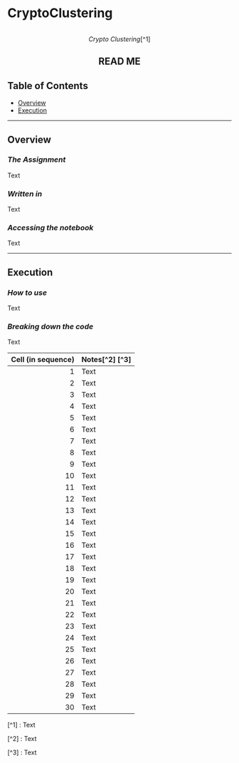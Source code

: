 # CryptoClustering

<div align='center'>
    <img />

*Crypto Clustering*[^1]

## READ ME
</div>

## Table of Contents

* [Overview](#Overview)
* [Execution](#Execution)

---

## Overview

### *The Assignment*

Text

### *Written in*

Text

### *Accessing the notebook*

Text

---

## Execution

### *How to use*

Text

### *Breaking down the code*

Text

| Cell (in sequence) | Notes[^2] [^3] |
| ---: | :--- |
| 1 | Text |
| 2 | Text |
| 3 | Text |
| 4 | Text |
| 5 | Text |
| 6 | Text |
| 7 | Text |
| 8 | Text |
| 9 | Text |
| 10 | Text |
| 11 | Text |
| 12 | Text |
| 13 | Text |
| 14 | Text |
| 15 | Text |
| 16 | Text |
| 17 | Text |
| 18 | Text |
| 19 | Text |
| 20 | Text |
| 21 | Text |
| 22 | Text |
| 23 | Text |
| 24 | Text |
| 25 | Text |
| 26 | Text |
| 27 | Text |
| 28 | Text |
| 29 | Text |
| 30 | Text |

[^1] : Text

[^2] : Text

[^3] : Text